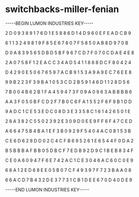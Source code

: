 # switchbacks-miller-fenian

-----BEGIN LUMON INDUSTRIES KEY-----

2 D 0 9 3 8 9 1 7 6 D 1 E 5 8 8 6 D 1 4 D 9 6 0 E F E A D C B 9

6 1 1 3 2 4 9 8 1 9 F 8 5 E 6 7 8 0 7 F 5 8 5 0 A B 8 D 9 7 0 B

D 0 A 8 3 9 5 6 5 D B D 5 B F 9 6 7 C D 7 F 0 7 0 C D A E 4 E 8

2 A 0 7 5 8 F 1 2 E A C C 3 4 A D 5 4 1 1 8 6 8 D C F 8 0 4 2 4

D 4 2 9 0 E 5 0 6 7 6 5 9 7 A C B 9 1 5 3 A 9 A 9 E C 7 6 E E 8

9 9 B 2 2 3 F 3 9 B A 1 0 5 3 C D 2 B 5 9 1 4 6 D 1 1 2 8 D 5 6

7 B 0 0 4 B 6 2 B 1 F A 4 5 9 4 7 3 F 0 9 A 0 9 6 3 A B B B B 6

A A 3 F 0 5 0 B F C D 2 F 7 B 0 C 6 F A 1 5 5 2 F 6 F 9 B 1 D D

9 A D C 1 C E 5 3 E D C 0 8 D 3 E 3 3 5 8 C 1 6 1 4 2 6 5 0 1 E

2 8 A 3 8 2 C 5 5 0 2 3 9 2 E 3 0 9 D 0 E E 9 F F 6 F 4 7 C E D

A 6 6 4 7 5 B 4 B A 1 E F 3 B 0 9 2 9 F 5 4 0 4 A C 0 8 1 5 3 B

C E 6 D 6 2 8 D D 0 2 C 4 C F B 6 9 5 2 6 1 E 6 5 4 4 F 0 D A 2

B 5 B B B A F B B 0 5 D B C F 7 E D B 9 2 D 9 C 1 B E B 8 3 4 F

C E 0 A 6 0 9 4 7 F 6 E 7 4 2 A C 1 C E 3 0 4 6 A C 6 0 C 0 E 9

6 8 A 1 2 E D 6 8 E E 0 5 B 0 7 C F 4 9 3 9 7 F 7 2 3 B A A 0 8

6 6 A C D 7 B 4 3 2 D E 3 7 7 3 1 C B 1 D E E 6 7 0 D 4 0 D E 9

-----END LUMON INDUSTRIES KEY-----
